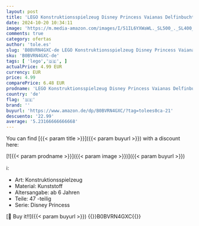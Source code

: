 ```yaml
---
layout: post
title: 'LEGO Konstruktionsspielzeug Disney Princess Vaianas Delfinbucht'
date: 2024-10-20 10:34:11
image: 'https://m.media-amazon.com/images/I/51IL6YXWaWL._SL500_._SL400_.jpg'
comments: true
category: ofertas
author: 'tole.es'
slug: 'B0BVRN4GXC-de LEGO Konstruktionsspielzeug Disney Princess Vaianas...'
sku: 'B0BVRN4GXC-de'
tags: [ 'lego','🇩🇪', ]
actualPrice: 4.99 EUR
currency: EUR
price: 4.99
comparePrice: 6.48 EUR
prodname: 'LEGO Konstruktionsspielzeug Disney Princess Vaianas Delfinbucht'
country: 'de'
flag: '🇩🇪'
brand: ''
buyurl: 'https://www.amazon.de/dp/B0BVRN4GXC/?tag=tolees0ca-21'
descuento: '22.99'
average: '5.23166666666668'
---
```


You can find [{{< param title >}}]({{< param buyurl >}}) with a discount here:

[![{{< param prodname >}}]({{< param image >}})]({{< param buyurl >}})

ℹ️:

- Art: Konstruktionsspielzeug
- Material: Kunststoff
- Altersangabe: ab 6 Jahren
- Teile: 47 -teilig
- Serie: Disney Princess

[🛒 Buy it!!]({{< param buyurl >}})
{{<world>}}B0BVRN4GXC{{</world>}}
